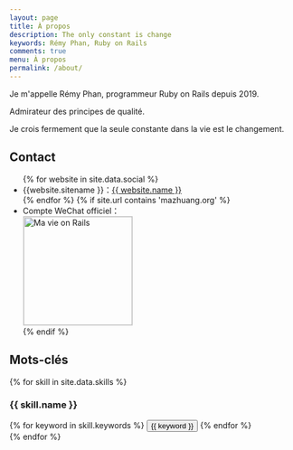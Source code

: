 ```yaml
---
layout: page
title: À propos
description: The only constant is change
keywords: Rémy Phan, Ruby on Rails
comments: true
menu: À propos
permalink: /about/
---
```


Je m'appelle Rémy Phan, programmeur Ruby on Rails depuis 2019.

Admirateur des principes de qualité.

Je crois fermement que la seule constante dans la vie est le changement.

## Contact

<ul>
{% for website in site.data.social %}
<li>{{website.sitename }}：<a href="{{ website.url }}" target="_blank">{{ website.name }}</a></li>
{% endfor %}
{% if site.url contains 'mazhuang.org' %}
<li>
Compte WeChat officiel：<br />
<img style="height:192px;width:192px;border:1px solid lightgrey;" src="{{ site.url }}/assets/images/qrcode.jpg" alt="Ma vie on Rails" />
</li>
{% endif %}
</ul>

## Mots-clés

{% for skill in site.data.skills %}
### {{ skill.name }}
<div class="btn-inline">
{% for keyword in skill.keywords %}
<button class="btn btn-outline" type="button">{{ keyword }}</button>
{% endfor %}
</div>
{% endfor %}
